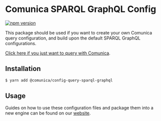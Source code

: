 # Comunica SPARQL GraphQL Config

[![npm version](https://badge.fury.io/js/%40comunica%2Fconfig-query-sparql-graphql.svg)](https://www.npmjs.com/package/@comunica/config-query-sparql-graphql)

This package should be used if you want to create your own Comunica query configuration, and build upon the default SPARQL GraphQL configurations.

[Click here if you just want to query with Comunica](https://comunica.dev/docs/query/).

## Installation

```bash
$ yarn add @comunica/config-query-sparql-graphql
```

## Usage

Guides on how to use these configuration files and package them into a new engine can be found on our [website](https://comunica.dev/docs/modify/).
